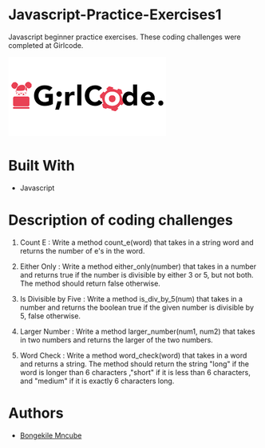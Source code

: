 # Javascript-Practice-Exercises1
Javascript beginner practice exercises. These coding challenges were completed at Girlcode.

![GirlCode logo](girlcode.png)

# Built With

* Javascript

# Description of coding challenges

1. Count E : Write a method count_e(word) that takes in a string word and returns the number of e's in the word.

2. Either Only : Write a method either_only(number) that takes in a number and returns true if the number is divisible by either 3 or 5, but not both. The method should return false otherwise.

3. Is Divisible by Five : Write a method is_div_by_5(num) that takes in a number and returns the boolean true if the given number is divisible by 5, false otherwise.

4. Larger Number : Write a method larger_number(num1, num2) that takes in two numbers and returns the larger of the two numbers.

5. Word Check : Write a method word_check(word) that takes in a word and returns a string. The method should return the string "long" if the word is longer than 6 characters ,"short" if it is less than 6 characters, and "medium" if it is exactly 6 characters long.

# Authors 
* [Bongekile Mncube](https://github.com/BongekileM)